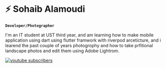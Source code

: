 # ⚡ Sohaib Alamoudi

**`Developer/Photographer`**

I'm an IT student at UST third year, and am learning how to make mobile application using 
dart using flutter framwork with riverpod arceticture, and i learend the past couple of years 
photogrophy and how to take prfitional landscape photos and edit them using Adobe Lightrom.

   <p align="left">
      <a href="https://www.youtube.com/c/fknight?sub_confirmation=1">
         <img alt="youtube subscribers" title="Subscribe to my YouTube channel" src="https://custom-icon-badges.demolab.com/youtube/channel/subscribers/UC2WHjPDvbE6O328n17ZGcfg?color=%23E05D44&label=SUBSCRIBE&logo=video&logoColor=white&style=for-the-badge&labelColor=CE4630"/></a> 
      
   </p>
